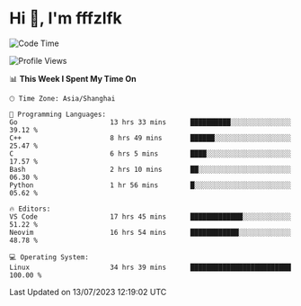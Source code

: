 # Hi 👋, I'm fffzlfk

<!--START_SECTION:waka-->
![Code Time](http://img.shields.io/badge/Code%20Time-300%20hrs%2023%20mins-blue)

![Profile Views](http://img.shields.io/badge/Profile%20Views-0-blue)

📊 **This Week I Spent My Time On** 

```text
🕑︎ Time Zone: Asia/Shanghai

💬 Programming Languages: 
Go                       13 hrs 33 mins      ██████████░░░░░░░░░░░░░░░   39.12 % 
C++                      8 hrs 49 mins       ██████░░░░░░░░░░░░░░░░░░░   25.47 % 
C                        6 hrs 5 mins        ████░░░░░░░░░░░░░░░░░░░░░   17.57 % 
Bash                     2 hrs 10 mins       ██░░░░░░░░░░░░░░░░░░░░░░░   06.30 % 
Python                   1 hr 56 mins        █░░░░░░░░░░░░░░░░░░░░░░░░   05.62 % 

🔥 Editors: 
VS Code                  17 hrs 45 mins      █████████████░░░░░░░░░░░░   51.22 % 
Neovim                   16 hrs 54 mins      ████████████░░░░░░░░░░░░░   48.78 % 

💻 Operating System: 
Linux                    34 hrs 39 mins      █████████████████████████   100.00 % 
```


 Last Updated on 13/07/2023 12:19:02 UTC
<!--END_SECTION:waka-->
